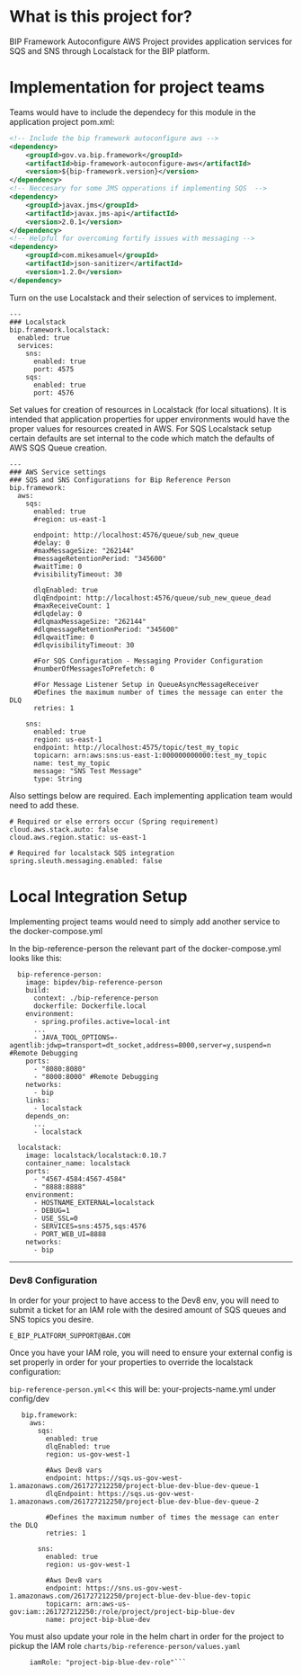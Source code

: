 # What is this project for?

BIP Framework Autoconfigure AWS Project provides application services for SQS and SNS through Localstack for the BIP platform.

# Implementation for project teams 

Teams would have to include the dependecy for this module in the application project pom.xml:

```xml
<!-- Include the bip framework autoconfigure aws -->
<dependency>
    <groupId>gov.va.bip.framework</groupId>
    <artifactId>bip-framework-autoconfigure-aws</artifactId>
    <version>${bip-framework.version}</version>
</dependency>
<!-- Neccesary for some JMS opperations if implementing SQS  -->
<dependency>
    <groupId>javax.jms</groupId>
    <artifactId>javax.jms-api</artifactId>
    <version>2.0.1</version>
</dependency>
<!-- Helpful for overcoming fortify issues with messaging -->
<dependency>
    <groupId>com.mikesamuel</groupId>
    <artifactId>json-sanitizer</artifactId>
    <version>1.2.0</version>
</dependency>
```

Turn on the use Localstack and their selection of services to implement.
```
---
### Localstack
bip.framework.localstack:
  enabled: true
  services:
    sns:
      enabled: true
      port: 4575
    sqs:
      enabled: true
      port: 4576
```
Set values for creation of resources in Localstack (for local situations). It is intended that application properties for upper environments would have the proper values for resources created in AWS. For SQS Localstack setup certain defaults are set internal to the code which match the defaults of AWS SQS Queue creation. 
```
---
### AWS Service settings
### SQS and SNS Configurations for Bip Reference Person
bip.framework:
  aws:
    sqs:
      enabled: true
      #region: us-east-1

      endpoint: http://localhost:4576/queue/sub_new_queue
      #delay: 0
      #maxMessageSize: "262144"
      #messageRetentionPeriod: "345600"
      #waitTime: 0
      #visibilityTimeout: 30

      dlqEnabled: true
      dlqEndpoint: http://localhost:4576/queue/sub_new_queue_dead
      #maxReceiveCount: 1
      #dlqdelay: 0
      #dlqmaxMessageSize: "262144"
      #dlqmessageRetentionPeriod: "345600"
      #dlqwaitTime: 0
      #dlqvisibilityTimeout: 30

      #For SQS Configuration - Messaging Provider Configuration
      #numberOfMessagesToPrefetch: 0

      #For Message Listener Setup in QueueAsyncMessageReceiver
      #Defines the maximum number of times the message can enter the DLQ
      retries: 1

    sns:
      enabled: true
      region: us-east-1
      endpoint: http://localhost:4575/topic/test_my_topic
      topicarn: arn:aws:sns:us-east-1:000000000000:test_my_topic
      name: test_my_topic
      message: "SNS Test Message"
      type: String
```
Also settings below are required. Each implementing application team would need to add these.
```
# Required or else errors occur (Spring requirement)
cloud.aws.stack.auto: false
cloud.aws.region.static: us-east-1

# Required for localstack SQS integration
spring.sleuth.messaging.enabled: false
```

# Local Integration Setup 

Implementing project teams would need to simply add another service to the docker-compose.yml

In the bip-reference-person the relevant part of the docker-compose.yml looks like this:

```
  bip-reference-person:
    image: bipdev/bip-reference-person
    build:
      context: ./bip-reference-person
      dockerfile: Dockerfile.local
    environment:
      - spring.profiles.active=local-int
      ...
      - JAVA_TOOL_OPTIONS=-agentlib:jdwp=transport=dt_socket,address=8000,server=y,suspend=n #Remote Debugging
    ports:
      - "8080:8080"
      - "8000:8000" #Remote Debugging
    networks:
      - bip
    links:
      - localstack
    depends_on:
      ...
      - localstack

  localstack:
    image: localstack/localstack:0.10.7
    container_name: localstack
    ports:
      - "4567-4584:4567-4584"
      - "8888:8888"
    environment:
      - HOSTNAME_EXTERNAL=localstack
      - DEBUG=1
      - USE_SSL=0
      - SERVICES=sns:4575,sqs:4576
      - PORT_WEB_UI=8888
    networks:
      - bip
```
---
 ### Dev8 Configuration
 
 In order for your project to have access to the Dev8 env, you will need to submit a ticket for an IAM role with the desired amount of SQS queues and SNS topics you desire.
 
 `E_BIP_PLATFORM_SUPPORT@BAH.COM`
 
 Once you have your IAM role, you will need to ensure your external config is set properly in order for your properties to override the localstack configuration:
 
 `bip-reference-person.yml`<< this will be: your-projects-name.yml under config/dev
 ```
    bip.framework:
      aws:
        sqs:
          enabled: true
          dlqEnabled: true
          region: us-gov-west-1

          #Aws Dev8 vars
          endpoint: https://sqs.us-gov-west-1.amazonaws.com/261727212250/project-blue-dev-blue-dev-queue-1
          dlqEndpoint: https://sqs.us-gov-west-1.amazonaws.com/261727212250/project-blue-dev-blue-dev-queue-2

          #Defines the maximum number of times the message can enter the DLQ
          retries: 1

        sns:
          enabled: true
          region: us-gov-west-1

          #Aws Dev8 vars
          endpoint: https://sns.us-gov-west-1.amazonaws.com/261727212250/project-blue-dev-blue-dev-topic
          topicarn: arn:aws-us-gov:iam::261727212250:/role/project/project-bip-blue-dev
          name: project-bip-blue-dev
```

You must also update your role in the helm chart in order for the project to pickup the IAM role
`charts/bip-reference-person/values.yaml`

```aws:
     iamRole: "project-bip-blue-dev-role"```
     
     